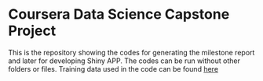 # Coursera Data Science Capstone Project
This is the repository showing the codes for generating the milestone report and later for developing Shiny APP.
The codes can be run without other folders or files.
Training data used in the code can be found [here](https://d396qusza40orc.cloudfront.net/dsscapstone/dataset/Coursera-SwiftKey.zip)
